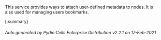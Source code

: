 






This service provides ways to attach user-defined metadata to nodes. It is also used for managing users bookmarks.

[:summary]

###### Auto generated by Pydio Cells Enterprise Distribution v2.2.1 on 17-Feb-2021
